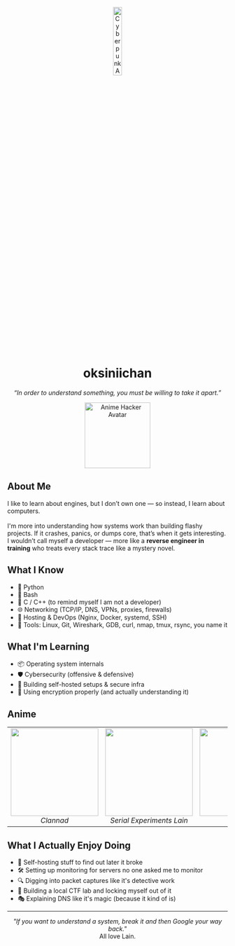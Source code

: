 <!-- Header with Anime Banner -->
<p align="center">
  <img src="https://media.tenor.com/RYGLfSXNIRIAAAAi/frieren.gif" width="20%" alt="Cyberpunk Anime Banner">
</p>

<h1 align="center">oksiniichan</h1>
<p align="center"><em>“In order to understand something, you must be willing to take it apart.”</em></p>

<!-- Anime Hacker Avatar -->
<p align="center">
  <img src="https://i.imgur.com/YOUR_PFP_IMAGE.gif" width="150" alt="Anime Hacker Avatar">
</p>

<h2>About Me</h2>

<p>
I like to learn about engines, but I don’t own one — so instead, I learn about computers.  
<br><br>
I'm more into understanding how systems work than building flashy projects. If it crashes, panics, or dumps core, that’s when it gets interesting. I wouldn’t call myself a developer — more like a <strong>reverse engineer in training</strong> who treats every stack trace like a mystery novel.
</p>

<h2>What I Know</h2>
<ul>
  <li>🧪 Python</li>
  <li>🐚 Bash</li>
  <li>💾 C / C++ (to remind myself I am not a developer)</li>
  <li>🌐 Networking (TCP/IP, DNS, VPNs, proxies, firewalls)</li>
  <li>🧱 Hosting & DevOps (Nginx, Docker, systemd, SSH)</li>
  <li>🧠 Tools: Linux, Git, Wireshark, GDB, curl, nmap, tmux, rsync, you name it</li>
</ul>

<h2>What I'm Learning</h2>

<ul>
  <li>📦 Operating system internals</li>
  <li>🛡️ Cybersecurity (offensive & defensive)</li>
  <li>📡 Building self-hosted setups & secure infra</li>
  <li>🔐 Using encryption properly (and actually understanding it)</li>
</ul>

<h2>Anime</h2>

<table>
  <tr>
    <td align="center">
      <img src="https://media1.tenor.com/m/pPv1Z8y1b7cAAAAC/anime-quotes.gif" width="200"><br>
      <em>Clannad</em>
    </td>
    <td align="center">
      <img src="https://media1.tenor.com/m/O8k-DvUjaeEAAAAC/lain-dance.gif" width="200"><br>
      <em>Serial Experiments Lain</em>
    </td>
    <td align="center">
      <img src="https://media1.tenor.com/m/02W15aatjTgAAAAd/gintama-slap.gif" width="200"><br>
      <em>Gintama</em>
    </td>
  </tr>
</table>

<h2>What I Actually Enjoy Doing</h2>

<ul>
  <li>📡 Self-hosting stuff to find out later it broke</li>
  <li>🛠️ Setting up monitoring for servers no one asked me to monitor</li>
  <li>🔍 Digging into packet captures like it's detective work</li>
  <li>🚧 Building a local CTF lab and locking myself out of it</li>
  <li>🎭 Explaining DNS like it's magic (because it kind of is)</li>
</ul>

<hr>

<p align="center">
  <em>"If you want to understand a system, break it and then Google your way back."</em><br>
  All love Lain.
</p>
